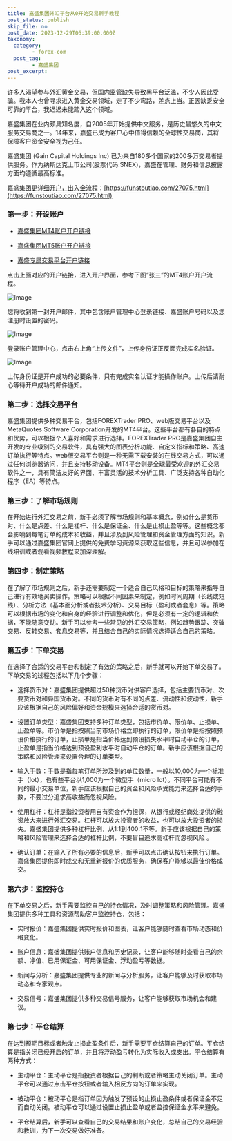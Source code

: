 ```yaml
---
title: 嘉盛集团外汇平台从0开始交易新手教程
post_status: publish
skip_file: no
post_date: 2023-12-29T06:39:00.000Z
taxonomy:
  category:
        - forex-com
  post_tag:
        - 嘉盛集团
post_excerpt: 
---
```

许多人渴望参与外汇黄金交易，但国内监管缺失导致黑平台泛滥，不少人因此受骗。我本人也曾寻求进入黄金交易领域，走了不少弯路，差点上当。正因缺乏安全可靠的平台，我迟迟未能踏入这个领域。

嘉盛集团在业内颇具知名度，自2005年开始提供中文服务，是历史最悠久的中文服务交易商之一。14年来，嘉盛已成为客户心中值得信赖的全球性交易商，其将保障客户资金安全视为己任。

嘉盛集团 (Gain Capital Holdings Inc) 已为来自180多个国家的200多万交易者提供服务。作为纳斯达克上市公司(股票代码:SNEX)，嘉盛在管理、财务和信息披露方面均遵循最高标准。

[嘉盛集团更详细开户，出入金流程](https://funstoutiao.com/27075.html)：[https://funstoutiao.com/27075.html](https://funstoutiao.com/27075.html)

### 第一步：开设账户

* [嘉盛集团MT4账户开户链接](https://s.ssgg.net/jsmt4)

* [嘉盛集团MT5账户开户链接](https://s.ssgg.net/jsmt5)

* [嘉盛专属交易平台开户链接](https://s.ssgg.net/js)

点击上面对应的开户链接，进入开户界面，参考下图“张三”的MT4账户开户流程。

![Image](https://prod-files-secure.s3.us-west-2.amazonaws.com/39ed1227-6d7d-4570-be36-9ccd4a2c4241/7a167aea-686b-400d-af59-4e18eb607a40/640.png?X-Amz-Algorithm=AWS4-HMAC-SHA256&X-Amz-Content-Sha256=UNSIGNED-PAYLOAD&X-Amz-Credential=ASIAZI2LB466Q5YJVQEU%2F20250225%2Fus-west-2%2Fs3%2Faws4_request&X-Amz-Date=20250225T161313Z&X-Amz-Expires=3600&X-Amz-Security-Token=IQoJb3JpZ2luX2VjEBAaCXVzLXdlc3QtMiJHMEUCIQCxvJVorld0dTv2lFzpso5ge%2FLAjFt84%2B%2Fsj2KXx8XbVgIgY3fFXc2kpoFFrkYR2T0RCYvnXowRrZvtxUbJoHU9ctAq%2FwMISRAAGgw2Mzc0MjMxODM4MDUiDOFURlzR%2FIe9eJ%2BbgSrcA02acP1vFpzb%2BVCuaFbvljd561ETM1CYrW0BybSoSk7rF8TwGAI%2FOv%2F4YLPyU5ERNwdUy%2BRHpeUC7XshpwVPy17E34gr7ovnqpoCgTnTzt4ZjQottfW%2B9MtFKuJlyycZmRZRvSw4xvxKjaWnqdP266i7uHO7nz1c9ZEvI7lwnENX4A7Wm6eERDT5Vtbgk7Od3hvVW%2F1d6XyvNYpwSH5VygOzP8dT6XtyCYFK1L%2BRVBIX6UCYDF37xNuopKvy0ADXtZLZ%2FGbTEACzqBKgxiK%2BF2AMYaggXP1toVjZQvL4v8grb7fRsM0i81ILYANOOVJ7ZUUuULSeENmEWBZjcBMlb5Ed0KJMwMsjajDel0AyBD52IALMq%2BhoLVVBPWPo3cY%2BqY7IQ%2B19X1CkXNJfaTLcWzMaHsKRyDIzThTRb%2Bqew7Lolaxxq02M%2FP6K5VwxW4ubz7OzwDc%2BBweqDxMP3kOO7YljAK8dyvhjYggQzQZWEb3LwriycoHaBmsIYolPqnYu%2BDEvh%2BbQjBK2xOXJklP11BcQXSVtLEV844EWqiAhvaadT2OXKAlMyyRTnXpq3HoldX1NU76VLDZlPu9Rl06sO4Kzg9FsN97dE1BJht%2B58Gx4LEgxj1gMLY3xT9XdMPTP970GOqUBhm9p3wWY8ef61VK2E%2BJHquiz454wIQ4wroCIs8bDJ4ZOS4UX60fFooMMjOwjIW2gez3diq8dUibHmp1wtZbeye%2BiB8R4Wc%2BHzcHNMUt5z7fv3ewt4gb4ECnVGj9aS2F9PlRRFrBS7aOxqVgds5%2B1bA%2BHQ68wEWWDPN3GF19ubenGy3qCe6bW%2FuitC8A06%2F9soYMt2GooNrO91XHet2fEj6wwLYVG&X-Amz-Signature=0e5b4ca785ab7567e8f0be536c90fc46a990ba059c64cb88208dfbb8772eabfa&X-Amz-SignedHeaders=host&x-id=GetObject)

您将收到第一封开户邮件，其中包含账户管理中心登录链接、嘉盛账户号码以及您注册时设置的密码。

![Image](https://prod-files-secure.s3.us-west-2.amazonaws.com/39ed1227-6d7d-4570-be36-9ccd4a2c4241/eaa1c6b3-2877-4284-a0e1-530e222c27fb/image.png?X-Amz-Algorithm=AWS4-HMAC-SHA256&X-Amz-Content-Sha256=UNSIGNED-PAYLOAD&X-Amz-Credential=ASIAZI2LB466Q5YJVQEU%2F20250225%2Fus-west-2%2Fs3%2Faws4_request&X-Amz-Date=20250225T161313Z&X-Amz-Expires=3600&X-Amz-Security-Token=IQoJb3JpZ2luX2VjEBAaCXVzLXdlc3QtMiJHMEUCIQCxvJVorld0dTv2lFzpso5ge%2FLAjFt84%2B%2Fsj2KXx8XbVgIgY3fFXc2kpoFFrkYR2T0RCYvnXowRrZvtxUbJoHU9ctAq%2FwMISRAAGgw2Mzc0MjMxODM4MDUiDOFURlzR%2FIe9eJ%2BbgSrcA02acP1vFpzb%2BVCuaFbvljd561ETM1CYrW0BybSoSk7rF8TwGAI%2FOv%2F4YLPyU5ERNwdUy%2BRHpeUC7XshpwVPy17E34gr7ovnqpoCgTnTzt4ZjQottfW%2B9MtFKuJlyycZmRZRvSw4xvxKjaWnqdP266i7uHO7nz1c9ZEvI7lwnENX4A7Wm6eERDT5Vtbgk7Od3hvVW%2F1d6XyvNYpwSH5VygOzP8dT6XtyCYFK1L%2BRVBIX6UCYDF37xNuopKvy0ADXtZLZ%2FGbTEACzqBKgxiK%2BF2AMYaggXP1toVjZQvL4v8grb7fRsM0i81ILYANOOVJ7ZUUuULSeENmEWBZjcBMlb5Ed0KJMwMsjajDel0AyBD52IALMq%2BhoLVVBPWPo3cY%2BqY7IQ%2B19X1CkXNJfaTLcWzMaHsKRyDIzThTRb%2Bqew7Lolaxxq02M%2FP6K5VwxW4ubz7OzwDc%2BBweqDxMP3kOO7YljAK8dyvhjYggQzQZWEb3LwriycoHaBmsIYolPqnYu%2BDEvh%2BbQjBK2xOXJklP11BcQXSVtLEV844EWqiAhvaadT2OXKAlMyyRTnXpq3HoldX1NU76VLDZlPu9Rl06sO4Kzg9FsN97dE1BJht%2B58Gx4LEgxj1gMLY3xT9XdMPTP970GOqUBhm9p3wWY8ef61VK2E%2BJHquiz454wIQ4wroCIs8bDJ4ZOS4UX60fFooMMjOwjIW2gez3diq8dUibHmp1wtZbeye%2BiB8R4Wc%2BHzcHNMUt5z7fv3ewt4gb4ECnVGj9aS2F9PlRRFrBS7aOxqVgds5%2B1bA%2BHQ68wEWWDPN3GF19ubenGy3qCe6bW%2FuitC8A06%2F9soYMt2GooNrO91XHet2fEj6wwLYVG&X-Amz-Signature=7ff044e7cb4a8cb319bc25b1f6ff970e60ad6ff88fd0626634150080b92b8a03&X-Amz-SignedHeaders=host&x-id=GetObject)

登录账户管理中心，点击右上角“上传文件”，上传身份证正反面完成实名验证。

![Image](https://prod-files-secure.s3.us-west-2.amazonaws.com/39ed1227-6d7d-4570-be36-9ccd4a2c4241/54090639-09fc-46b4-a135-e0289f707147/image.png?X-Amz-Algorithm=AWS4-HMAC-SHA256&X-Amz-Content-Sha256=UNSIGNED-PAYLOAD&X-Amz-Credential=ASIAZI2LB466Q5YJVQEU%2F20250225%2Fus-west-2%2Fs3%2Faws4_request&X-Amz-Date=20250225T161313Z&X-Amz-Expires=3600&X-Amz-Security-Token=IQoJb3JpZ2luX2VjEBAaCXVzLXdlc3QtMiJHMEUCIQCxvJVorld0dTv2lFzpso5ge%2FLAjFt84%2B%2Fsj2KXx8XbVgIgY3fFXc2kpoFFrkYR2T0RCYvnXowRrZvtxUbJoHU9ctAq%2FwMISRAAGgw2Mzc0MjMxODM4MDUiDOFURlzR%2FIe9eJ%2BbgSrcA02acP1vFpzb%2BVCuaFbvljd561ETM1CYrW0BybSoSk7rF8TwGAI%2FOv%2F4YLPyU5ERNwdUy%2BRHpeUC7XshpwVPy17E34gr7ovnqpoCgTnTzt4ZjQottfW%2B9MtFKuJlyycZmRZRvSw4xvxKjaWnqdP266i7uHO7nz1c9ZEvI7lwnENX4A7Wm6eERDT5Vtbgk7Od3hvVW%2F1d6XyvNYpwSH5VygOzP8dT6XtyCYFK1L%2BRVBIX6UCYDF37xNuopKvy0ADXtZLZ%2FGbTEACzqBKgxiK%2BF2AMYaggXP1toVjZQvL4v8grb7fRsM0i81ILYANOOVJ7ZUUuULSeENmEWBZjcBMlb5Ed0KJMwMsjajDel0AyBD52IALMq%2BhoLVVBPWPo3cY%2BqY7IQ%2B19X1CkXNJfaTLcWzMaHsKRyDIzThTRb%2Bqew7Lolaxxq02M%2FP6K5VwxW4ubz7OzwDc%2BBweqDxMP3kOO7YljAK8dyvhjYggQzQZWEb3LwriycoHaBmsIYolPqnYu%2BDEvh%2BbQjBK2xOXJklP11BcQXSVtLEV844EWqiAhvaadT2OXKAlMyyRTnXpq3HoldX1NU76VLDZlPu9Rl06sO4Kzg9FsN97dE1BJht%2B58Gx4LEgxj1gMLY3xT9XdMPTP970GOqUBhm9p3wWY8ef61VK2E%2BJHquiz454wIQ4wroCIs8bDJ4ZOS4UX60fFooMMjOwjIW2gez3diq8dUibHmp1wtZbeye%2BiB8R4Wc%2BHzcHNMUt5z7fv3ewt4gb4ECnVGj9aS2F9PlRRFrBS7aOxqVgds5%2B1bA%2BHQ68wEWWDPN3GF19ubenGy3qCe6bW%2FuitC8A06%2F9soYMt2GooNrO91XHet2fEj6wwLYVG&X-Amz-Signature=f5528ec2d6d45a85a7f1fb9c1e65cbb08b14e7b30034b0b5f3d25fcde78d8984&X-Amz-SignedHeaders=host&x-id=GetObject)

上传身份证是开户成功的必要条件，只有完成实名认证才能操作账户。上传后请耐心等待开户成功的邮件通知。

### 第二步：选择交易平台

嘉盛集团提供多种交易平台，包括FOREXTrader PRO、web版交易平台以及MetaQuotes Software Corporation开发的MT4平台。这些平台都有各自的特点和优势，可以根据个人喜好和需求进行选择。FOREXTrader PRO是嘉盛集团自主开发的专业级别的交易软件，具有强大的图表分析功能、自定义指标和策略、高速订单执行等特点。web版交易平台则是一种无需下载安装的在线交易方式，可以通过任何浏览器访问，并且支持移动设备。MT4平台则是全球最受欢迎的外汇交易软件之一，具有简洁友好的界面、丰富灵活的技术分析工具、广泛支持各种自动化程序（EA）等特点。

### 第三步：了解市场规则

在开始进行外汇交易之前，新手必须了解市场规则和基本概念，例如什么是货币对、什么是点差、什么是杠杆、什么是保证金、什么是止损止盈等等。这些概念都会影响到每笔订单的成本和收益，并且涉及到风险管理和资金管理方面的知识。新手可以通过嘉盛集团官网上提供的免费学习资源来获取这些信息，并且可以参加在线培训或者观看视频教程来加深理解。

### 第四步：制定策略

在了解了市场规则之后，新手还需要制定一个适合自己风格和目标的策略来指导自己进行有效地买卖操作。策略可以根据不同因素来制定，例如时间周期（长线或短线）、分析方法（基本面分析或者技术分析）、交易目标（盈利或者套息）等。策略可以根据市场的变化和自身的经验进行调整和优化，但是必须有一定的逻辑和依据，不能随意变动。新手可以参考一些常见的外汇交易策略，例如趋势跟踪、突破交易、反转交易、套息交易等，并且结合自己的实际情况选择适合自己的策略。

### 第五步：下单交易

在选择了合适的交易平台和制定了有效的策略之后，新手就可以开始下单交易了。下单交易的过程包括以下几个步骤：

* 选择货币对：嘉盛集团提供超过50种货币对供客户选择，包括主要货币对、次要货币对和异国货币对。不同的货币对有不同的点差、流动性和波动性，新手应该根据自己的风险偏好和资金规模来选择合适的货币对。

* 设置订单类型：嘉盛集团支持多种订单类型，包括市价单、限价单、止损单、止盈单等。市价单是指按照当前市场价格立即执行的订单，限价单是指按照预设价格执行的订单，止损单是指当价格达到预设损失水平时自动平仓的订单，止盈单是指当价格达到预设盈利水平时自动平仓的订单。新手应该根据自己的策略和风险管理来设置合理的订单类型。

* 输入手数：手数是指每笔订单所涉及到的单位数量，一般以10,000为一个标准手（lot），也有些平台以1,000为一个微型手（micro lot）。不同平台可能有不同的最小交易单位，新手应该根据自己的资金和风险承受能力来选择合适的手数，不要过分追求高收益而忽视风险。

* 使用杠杆：杠杆是指投资者用自有资金作为担保，从银行或经纪商处提供的融资放大来进行外汇交易。杠杆可以放大投资者的收益，也可以放大投资者的损失。嘉盛集团提供多种杠杆比例，从1:1到400:1不等。新手应该根据自己的策略和风险管理来选择合适的杠杆比例，不要盲目追求高杠杆而忽视风险 。

* 确认订单：在输入了所有必要的信息后，新手可以点击确认按钮来执行订单。嘉盛集团提供即时成交和无重新报价的优质服务，确保客户能够以最佳价格成交。

### 第六步：监控持仓

在下单交易之后，新手需要监控自己的持仓情况，及时调整策略和风险管理。嘉盛集团提供多种工具和资源帮助客户监控持仓，包括：

* 实时报价：嘉盛集团提供实时报价和图表，让客户能够随时查看市场动态和价格变化。

* 账户信息：嘉盛集团提供账户信息和历史记录，让客户能够随时查看自己的余额、净值、已用保证金、可用保证金、浮动盈亏等数据。

* 新闻与分析：嘉盛集团提供专业的新闻与分析服务，让客户能够及时获取市场动态和专家观点。

* 交易信号：嘉盛集团提供多种交易信号服务，让客户能够获取市场机会和建议。

### 第七步：平仓结算

在达到预期目标或者触发止损止盈条件后，新手需要平仓结算自己的订单。平仓结算是指关闭已经开启的订单，并且将浮动盈亏转化为实际收入或支出。平仓结算有两种方式：

* 主动平仓：主动平仓是指投资者根据自己的判断或者策略主动关闭订单。主动平仓可以通过点击平仓按钮或者输入相反方向的订单来实现。

* 被动平仓：被动平仓是指订单因为触发了预设的止损止盈条件或者保证金不足而自动关闭。被动平仓可以通过设置止损止盈单或者监控保证金水平来避免。

* 平仓结算后，新手可以查看自己的交易结果和账户变化，总结自己的交易经验和教训，为下一次交易做好准备。